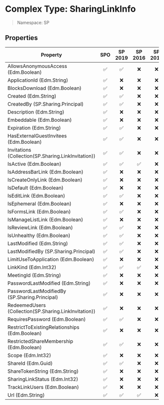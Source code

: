 # Complex Type: SharingLinkInfo

> Namespace: SP

## Properties

Property | SPO | SP 2019 | SP 2016 | SP 2013
----------|:---:|:-------:|:-------:|:-------:
AllowsAnonymousAccess (Edm.Boolean) | ✅ | ✅ | ❌ | ❌
ApplicationId (Edm.String) | ✅ | ❌ | ❌ | ❌
BlocksDownload (Edm.Boolean) | ✅ | ❌ | ❌ | ❌
Created (Edm.String) | ✅ | ✅ | ❌ | ❌
CreatedBy (SP.Sharing.Principal) | ✅ | ✅ | ❌ | ❌
Description (Edm.String) | ✅ | ❌ | ❌ | ❌
Embeddable (Edm.Boolean) | ✅ | ❌ | ❌ | ❌
Expiration (Edm.String) | ✅ | ✅ | ❌ | ❌
HasExternalGuestInvitees (Edm.Boolean) | ✅ | ✅ | ❌ | ❌
Invitations (Collection(SP.Sharing.LinkInvitation)) | ✅ | ✅ | ❌ | ❌
IsActive (Edm.Boolean) | ✅ | ✅ | ✅ | ❌
IsAddressBarLink (Edm.Boolean) | ✅ | ❌ | ❌ | ❌
IsCreateOnlyLink (Edm.Boolean) | ✅ | ❌ | ❌ | ❌
IsDefault (Edm.Boolean) | ✅ | ❌ | ❌ | ❌
IsEditLink (Edm.Boolean) | ✅ | ✅ | ❌ | ❌
IsEphemeral (Edm.Boolean) | ✅ | ❌ | ❌ | ❌
IsFormsLink (Edm.Boolean) | ✅ | ✅ | ❌ | ❌
IsManageListLink (Edm.Boolean) | ✅ | ❌ | ❌ | ❌
IsReviewLink (Edm.Boolean) | ✅ | ✅ | ❌ | ❌
IsUnhealthy (Edm.Boolean) | ✅ | ✅ | ❌ | ❌
LastModified (Edm.String) | ✅ | ✅ | ❌ | ❌
LastModifiedBy (SP.Sharing.Principal) | ✅ | ✅ | ❌ | ❌
LimitUseToApplication (Edm.Boolean) | ✅ | ❌ | ❌ | ❌
LinkKind (Edm.Int32) | ✅ | ✅ | ✅ | ❌
MeetingId (Edm.String) | ✅ | ❌ | ❌ | ❌
PasswordLastModified (Edm.String) | ✅ | ❌ | ❌ | ❌
PasswordLastModifiedBy (SP.Sharing.Principal) | ✅ | ❌ | ❌ | ❌
RedeemedUsers (Collection(SP.Sharing.LinkInvitation)) | ✅ | ❌ | ❌ | ❌
RequiresPassword (Edm.Boolean) | ✅ | ✅ | ❌ | ❌
RestrictToExistingRelationships (Edm.Boolean) | ✅ | ❌ | ❌ | ❌
RestrictedShareMembership (Edm.Boolean) | ✅ | ✅ | ❌ | ❌
Scope (Edm.Int32) | ✅ | ❌ | ❌ | ❌
ShareId (Edm.Guid) | ✅ | ✅ | ❌ | ❌
ShareTokenString (Edm.String) | ✅ | ❌ | ❌ | ❌
SharingLinkStatus (Edm.Int32) | ✅ | ❌ | ❌ | ❌
TrackLinkUsers (Edm.Boolean) | ✅ | ❌ | ❌ | ❌
Url (Edm.String) | ✅ | ✅ | ✅ | ❌